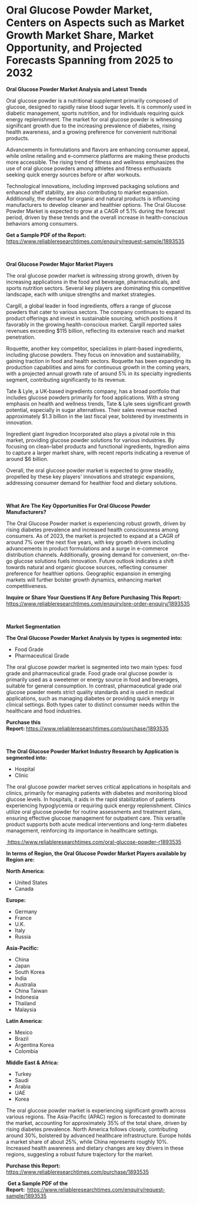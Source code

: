 <p><h1>Oral Glucose Powder Market, Centers on Aspects such as Market Growth Market Share, Market Opportunity, and Projected Forecasts Spanning from 2025 to 2032</h1></p><p><strong>Oral Glucose Powder Market Analysis and Latest Trends</strong></p>
<p><p>Oral glucose powder is a nutritional supplement primarily composed of glucose, designed to rapidly raise blood sugar levels. It is commonly used in diabetic management, sports nutrition, and for individuals requiring quick energy replenishment. The market for oral glucose powder is witnessing significant growth due to the increasing prevalence of diabetes, rising health awareness, and a growing preference for convenient nutritional products.</p><p>Advancements in formulations and flavors are enhancing consumer appeal, while online retailing and e-commerce platforms are making these products more accessible. The rising trend of fitness and wellness emphasizes the use of oral glucose powders among athletes and fitness enthusiasts seeking quick energy sources before or after workouts.</p><p>Technological innovations, including improved packaging solutions and enhanced shelf stability, are also contributing to market expansion. Additionally, the demand for organic and natural products is influencing manufacturers to develop cleaner and healthier options. The Oral Glucose Powder Market is expected to grow at a CAGR of 5.1% during the forecast period, driven by these trends and the overall increase in health-conscious behaviors among consumers.</p></p>
<p><strong>Get a Sample PDF of the Report:&nbsp;</strong> <a href="https://www.reliableresearchtimes.com/enquiry/request-sample/1893535?utm_campaign=2222&utm_medium=2&utm_source=Github&utm_content=ia&utm_term=19042025&utm_id=oral-glucose-powder">https://www.reliableresearchtimes.com/enquiry/request-sample/1893535</a></p>
<p>&nbsp;</p>
<p><strong>Oral Glucose Powder Major Market Players</strong></p>
<p><p>The oral glucose powder market is witnessing strong growth, driven by increasing applications in the food and beverage, pharmaceuticals, and sports nutrition sectors. Several key players are dominating this competitive landscape, each with unique strengths and market strategies.</p><p>Cargill, a global leader in food ingredients, offers a range of glucose powders that cater to various sectors. The company continues to expand its product offerings and invest in sustainable sourcing, which positions it favorably in the growing health-conscious market. Cargill reported sales revenues exceeding $115 billion, reflecting its extensive reach and market penetration.</p><p>Roquette, another key competitor, specializes in plant-based ingredients, including glucose powders. They focus on innovation and sustainability, gaining traction in food and health sectors. Roquette has been expanding its production capabilities and aims for continuous growth in the coming years, with a projected annual growth rate of around 5% in its specialty ingredients segment, contributing significantly to its revenue.</p><p>Tate & Lyle, a UK-based ingredients company, has a broad portfolio that includes glucose powders primarily for food applications. With a strong emphasis on health and wellness trends, Tate & Lyle sees significant growth potential, especially in sugar alternatives. Their sales revenue reached approximately $1.3 billion in the last fiscal year, bolstered by investments in innovation.</p><p>Ingredient giant Ingredion Incorporated also plays a pivotal role in this market, providing glucose powder solutions for various industries. By focusing on clean-label products and functional ingredients, Ingredion aims to capture a larger market share, with recent reports indicating a revenue of around $6 billion.</p><p>Overall, the oral glucose powder market is expected to grow steadily, propelled by these key players' innovations and strategic expansions, addressing consumer demand for healthier food and dietary solutions.</p></p>
<p>&nbsp;</p>
<p><strong>What Are The Key Opportunities For Oral Glucose Powder Manufacturers?</strong></p>
<p><p>The Oral Glucose Powder market is experiencing robust growth, driven by rising diabetes prevalence and increased health consciousness among consumers. As of 2023, the market is projected to expand at a CAGR of around 7% over the next five years, with key growth drivers including advancements in product formulations and a surge in e-commerce distribution channels. Additionally, growing demand for convenient, on-the-go glucose solutions fuels innovation. Future outlook indicates a shift towards natural and organic glucose sources, reflecting consumer preference for healthier options. Geographic expansion in emerging markets will further bolster growth dynamics, enhancing market competitiveness.</p></p>
<p><strong>Inquire or Share Your Questions If Any Before Purchasing This Report:</strong> <a href="https://www.reliableresearchtimes.com/enquiry/pre-order-enquiry/1893535?utm_campaign=2222&utm_medium=2&utm_source=Github&utm_content=ia&utm_term=19042025&utm_id=oral-glucose-powder">https://www.reliableresearchtimes.com/enquiry/pre-order-enquiry/1893535</a></p>
<p>&nbsp;</p>
<p><strong>Market Segmentation</strong></p>
<p><strong>The Oral Glucose Powder Market Analysis by types is segmented into:</strong></p>
<p><ul><li>Food Grade</li><li>Pharmaceutical Grade</li></ul></p>
<p><p>The oral glucose powder market is segmented into two main types: food grade and pharmaceutical grade. Food grade oral glucose powder is primarily used as a sweetener or energy source in food and beverages, suitable for general consumption. In contrast, pharmaceutical grade oral glucose powder meets strict quality standards and is used in medical applications, such as managing diabetes or providing quick energy in clinical settings. Both types cater to distinct consumer needs within the healthcare and food industries.</p></p>
<p><strong>Purchase this Report:&nbsp;</strong><a href="https://www.reliableresearchtimes.com/purchase/1893535?utm_campaign=2222&utm_medium=2&utm_source=Github&utm_content=ia&utm_term=19042025&utm_id=oral-glucose-powder">https://www.reliableresearchtimes.com/purchase/1893535</a></p>
<p>&nbsp;</p>
<p><strong>The Oral Glucose Powder Market Industry Research by Application is segmented into:</strong></p>
<p><ul><li>Hospital</li><li>Clinic</li></ul></p>
<p><p>The oral glucose powder market serves critical applications in hospitals and clinics, primarily for managing patients with diabetes and monitoring blood glucose levels. In hospitals, it aids in the rapid stabilization of patients experiencing hypoglycemia or requiring quick energy replenishment. Clinics utilize oral glucose powder for routine assessments and treatment plans, ensuring effective glucose management for outpatient care. This versatile product supports both acute medical interventions and long-term diabetes management, reinforcing its importance in healthcare settings.</p></p>
<p><a href="https://www.reliableresearchtimes.com/oral-glucose-powder-r1893535?utm_campaign=2222&utm_medium=2&utm_source=Github&utm_content=ia&utm_term=19042025&utm_id=oral-glucose-powder">&nbsp;https://www.reliableresearchtimes.com/oral-glucose-powder-r1893535</a></p>
<p><strong>In terms of Region, the Oral Glucose Powder Market Players available by Region are:</strong></p>
<p>
    <p> <strong> North America: </strong>
        <ul>
            <li>United States</li>
            <li>Canada</li>
        </ul>
        </p> 
    <p> <strong> Europe: </strong>
        <ul>
            <li>Germany</li>
            <li>France</li>
            <li>U.K.</li>
            <li>Italy</li>
            <li>Russia</li>
        </ul>
        </p> 
    <p> <strong> Asia-Pacific: </strong>
        <ul>
            <li>China</li>
            <li>Japan</li>
            <li>South Korea</li>
            <li>India</li>
            <li>Australia</li>
            <li>China Taiwan</li>
            <li>Indonesia</li>
            <li>Thailand</li>
            <li>Malaysia</li>
        </ul>
        </p> 
    <p> <strong> Latin America: </strong>
        <ul>
            <li>Mexico</li>
            <li>Brazil</li>
            <li>Argentina Korea</li>
            <li>Colombia</li>
        </ul>
        </p> 
    <p> <strong> Middle East & Africa: </strong>
        <ul>
            <li>Turkey</li>
            <li>Saudi</li>
            <li>Arabia</li>
            <li>UAE</li>
            <li>Korea</li>
        </ul>
    </p>
    </p>
<p><p>The oral glucose powder market is experiencing significant growth across various regions. The Asia-Pacific (APAC) region is forecasted to dominate the market, accounting for approximately 35% of the total share, driven by rising diabetes prevalence. North America follows closely, contributing around 30%, bolstered by advanced healthcare infrastructure. Europe holds a market share of about 25%, while China represents roughly 10%. Increased health awareness and dietary changes are key drivers in these regions, suggesting a robust future trajectory for the market.</p></p>
<p><strong>Purchase this Report: </strong><a href="https://www.reliableresearchtimes.com/purchase/1893535?utm_campaign=2222&utm_medium=2&utm_source=Github&utm_content=ia&utm_term=19042025&utm_id=oral-glucose-powder">https://www.reliableresearchtimes.com/purchase/1893535</a></p>
<p>&nbsp;<strong>Get a Sample PDF of the Report:&nbsp;&nbsp;</strong><a href="https://www.reliableresearchtimes.com/enquiry/request-sample/1893535?utm_campaign=2222&utm_medium=2&utm_source=Github&utm_content=ia&utm_term=19042025&utm_id=oral-glucose-powder">https://www.reliableresearchtimes.com/enquiry/request-sample/1893535</a></p>
<p><strong></strong></p>
<p><p></p><p></p><p></p></p>